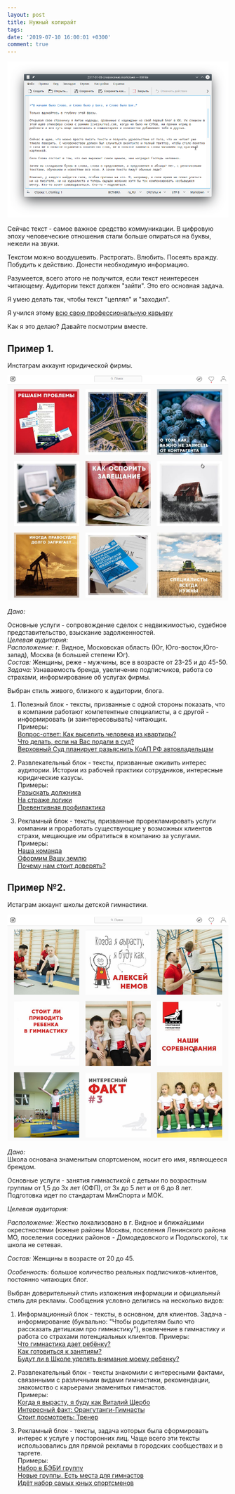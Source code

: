 ```yaml
---
layout: post
title: Нужный копирайт
tags: 
date: '2019-07-10 16:00:01 +0300'
comment: true
---
```

![Сладкий текст]( /image/sladkiy.png)

Сейчас текст - самое важное средство коммуникации. В цифровую эпоху человеческие отношения стали больше опираться на буквы, нежели на звуки.  

Текстом можно воодушевить. Растрогать. Влюбить. Посеять вражду. Побудить к действию. Донести необходимую информацию.  

Разумеется, всего этого не получится, если текст неинтересен читающему. Аудитории текст должен "зайти". Это его основная задача.  

Я умею делать так, чтобы текст "цеплял" и "заходил".    

Я учился этому [всю свою профессиональную карьеру](/about)  

Как я это делаю? Давайте посмотрим вместе.



## Пример 1. ##


Инстаграм аккаунт юридической фирмы.   


![Юрцентр]( /image/lawcenter.png)  


*Дано:*


Основные услуги - сопровождение сделок с недвижимостью, судебное представительство, взыскание задолженностей.  
*Целевая аудитория:*   
*Расположение:* г. Видное, Московская область (Юг, Юго-восток,Юго-запад), Москва (в большей степени Юг).  
*Состав:* Женщины, реже - мужчины, все в возрасте от 23-25 и до 45-50.   
*Задача:*
Узнаваемость бренда, увеличение подписчиков, работа со страхами, информирование об услугах фирмы.  

Выбран стиль живого, близкого к аудитории, блога. 
1. Полезный блок - тексты, призванные с одной стороны показать, что в компании работают компетентные специалисты, а с другой - информировать (и заинтересовывать) читающих.  
Примеры:   
[Вопрос-ответ: Как выселить человека из квартиры?](/sample/viselit)  
[Что делать, если на Вас подали в суд?](/sample/suditsa)  
[Верховный Суд планирует разьяснить КоАП РФ автовладельцам](/sample/pdd)  


2. Развлекательный блок - тексты, призванные оживить интерес аудитории. Истории из рабочей практики сотрудников, интересные юридические казусы.  
Примеры:  
[Разыскать должника](/sample/dolg)  
[На страже логики](/sample/logika)  
[Превентивная профилактика](/sample/profilaktika)  

3. Рекламный блок - тексты, призванные прорекламировать услуги компании и проработать существующие у возможных клиентов страхи, мещающие им обратиться в компанию за услугами.  
Примеры:  
[Наша команда](/sample/komanda)  
[Оформим Вашу землю](/sample/zemla)  
[Почему нам стоит доверять?](/sample/doverie)  



## Пример №2. ##


Истаграм аккаунт школы детской гимнастики.


![Cпортшкола]( /image/sportshkola.png)

*Дано:*    
Школа основана знаменитым спортсменом, носит его имя, являющееся брендом.  

Основные услуги - занятия гимнастикой с детьми по возрастным группам от 1,5 до 3х лет (ОФП), от 3х до 5 лет и от 6 до 8 лет. Подготовка идет по стандартам МинСпорта и МОК.   

*Целевая аудитория:*   

*Расположение:* Жестко локализовано в г. Видное и ближайшими окрестностями (южные районы Москвы, поселения Ленинского района МО, поселения соседних районов - Домодедовского и Подольского), т.к школа не сетевая.  

*Состав:* Женщины в возрасте от 20 до 45.  

*Особенность:* большое количество реальных подписчиков-клиентов, постоянно читающих блог.  


Выбран доверительный стиль изложения информации и официальный стиль для рекламы. Сообщения условно делились на несколько видов:
1. Информационный блок - тексты, в основном, для клиентов. Задача - информирование (буквально: "Чтобы родителям было что рассказать детишкам про гимнастику"), вовлечение в гимнастику и работа со страхами потенциальных клиентов. 
Примеры:  
[Что гимнастика дает ребёнку?](/sample/daet)  
[Как готовиться к занятиям?](/sample/gotov)  
[Будут ли в Школе уделять внимание моему ребенку?](/sample/budut)  

2. Развлекательный блок - тексты знакомили с интересными фактами, связанными с различными видами гимнастики, рекомендации, знакомство с карьерами знаменитых гимнастов.  
Примеры:  
[Когда я вырасту, я буду как Виталий Щербо](/sample/sherbo)  
[Интересный факт: Орангутанги-Гимнасты](/sample/fact)  
[Стоит посмотреть: Тренер](/sample/trener)

3. Рекламный блок - тексты, задача которых была сформировать интерес к услуге у посторонних лиц. Чаще всего эти тексты использовались для прямой рекламы в городских сообществах и в таргете.  
Примеры:  
[Набор в БЭБИ группу](/sample/bebi)  
[Новые группы. Есть места для гимнастов](/sample/mesto)  
[Идёт набор самых юных спортсменов](/sample/nabor)  
